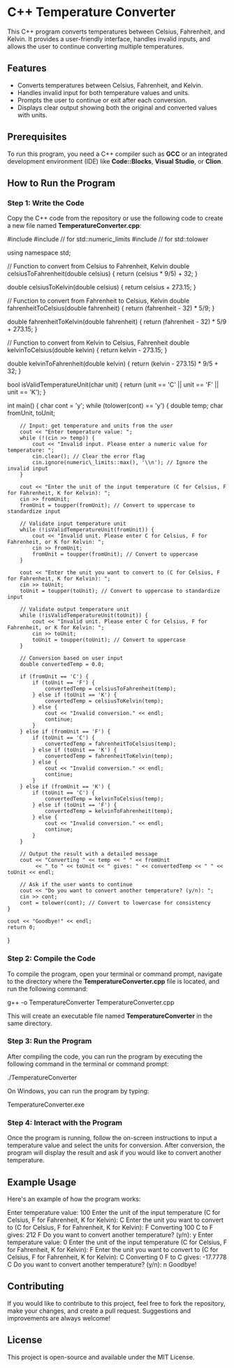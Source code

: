 C++ Temperature Converter
=========================

This C++ program converts temperatures between Celsius, Fahrenheit, and Kelvin. It provides a user-friendly interface, handles invalid inputs, and allows the user to continue converting multiple temperatures.

Features
--------

*   Converts temperatures between Celsius, Fahrenheit, and Kelvin.
*   Handles invalid input for both temperature values and units.
*   Prompts the user to continue or exit after each conversion.
*   Displays clear output showing both the original and converted values with units.

Prerequisites
-------------

To run this program, you need a C++ compiler such as **GCC** or an integrated development environment (IDE) like **Code::Blocks**, **Visual Studio**, or **Clion**.

How to Run the Program
----------------------

### Step 1: Write the Code

Copy the C++ code from the repository or use the following code to create a new file named **TemperatureConverter.cpp**:

#include #include // for std::numeric\_limits
#include // for std::tolower

using namespace std;

// Function to convert from Celsius to Fahrenheit, Kelvin
double celsiusToFahrenheit(double celsius) {
    return (celsius \* 9/5) + 32;
}

double celsiusToKelvin(double celsius) {
    return celsius + 273.15;
}

// Function to convert from Fahrenheit to Celsius, Kelvin
double fahrenheitToCelsius(double fahrenheit) {
    return (fahrenheit - 32) \* 5/9;
}

double fahrenheitToKelvin(double fahrenheit) {
    return (fahrenheit - 32) \* 5/9 + 273.15;
}

// Function to convert from Kelvin to Celsius, Fahrenheit
double kelvinToCelsius(double kelvin) {
    return kelvin - 273.15;
}

double kelvinToFahrenheit(double kelvin) {
    return (kelvin - 273.15) \* 9/5 + 32;
}

bool isValidTemperatureUnit(char unit) {
    return (unit == 'C' || unit == 'F' || unit == 'K');
}

int main() {
    char cont = 'y';
    while (tolower(cont) == 'y') {
        double temp;
        char fromUnit, toUnit;

        // Input: get temperature and units from the user
        cout << "Enter temperature value: ";
        while (!(cin >> temp)) {
            cout << "Invalid input. Please enter a numeric value for temperature: ";
            cin.clear(); // Clear the error flag
            cin.ignore(numeric\_limits::max(), '\\n'); // Ignore the invalid input
        }

        cout << "Enter the unit of the input temperature (C for Celsius, F for Fahrenheit, K for Kelvin): ";
        cin >> fromUnit;
        fromUnit = toupper(fromUnit); // Convert to uppercase to standardize input

        // Validate input temperature unit
        while (!isValidTemperatureUnit(fromUnit)) {
            cout << "Invalid unit. Please enter C for Celsius, F for Fahrenheit, or K for Kelvin: ";
            cin >> fromUnit;
            fromUnit = toupper(fromUnit); // Convert to uppercase
        }

        cout << "Enter the unit you want to convert to (C for Celsius, F for Fahrenheit, K for Kelvin): ";
        cin >> toUnit;
        toUnit = toupper(toUnit); // Convert to uppercase to standardize input

        // Validate output temperature unit
        while (!isValidTemperatureUnit(toUnit)) {
            cout << "Invalid unit. Please enter C for Celsius, F for Fahrenheit, or K for Kelvin: ";
            cin >> toUnit;
            toUnit = toupper(toUnit); // Convert to uppercase
        }

        // Conversion based on user input
        double convertedTemp = 0.0;

        if (fromUnit == 'C') {
            if (toUnit == 'F') {
                convertedTemp = celsiusToFahrenheit(temp);
            } else if (toUnit == 'K') {
                convertedTemp = celsiusToKelvin(temp);
            } else {
                cout << "Invalid conversion." << endl;
                continue;
            }
        } else if (fromUnit == 'F') {
            if (toUnit == 'C') {
                convertedTemp = fahrenheitToCelsius(temp);
            } else if (toUnit == 'K') {
                convertedTemp = fahrenheitToKelvin(temp);
            } else {
                cout << "Invalid conversion." << endl;
                continue;
            }
        } else if (fromUnit == 'K') {
            if (toUnit == 'C') {
                convertedTemp = kelvinToCelsius(temp);
            } else if (toUnit == 'F') {
                convertedTemp = kelvinToFahrenheit(temp);
            } else {
                cout << "Invalid conversion." << endl;
                continue;
            }
        }

        // Output the result with a detailed message
        cout << "Converting " << temp << " " << fromUnit
             << " to " << toUnit << " gives: " << convertedTemp << " " << toUnit << endl;

        // Ask if the user wants to continue
        cout << "Do you want to convert another temperature? (y/n): ";
        cin >> cont;
        cont = tolower(cont); // Convert to lowercase for consistency
    }

    cout << "Goodbye!" << endl;
    return 0;
}
    

### Step 2: Compile the Code

To compile the program, open your terminal or command prompt, navigate to the directory where the **TemperatureConverter.cpp** file is located, and run the following command:

g++ -o TemperatureConverter TemperatureConverter.cpp
    

This will create an executable file named **TemperatureConverter** in the same directory.

### Step 3: Run the Program

After compiling the code, you can run the program by executing the following command in the terminal or command prompt:

./TemperatureConverter
    

On Windows, you can run the program by typing:

TemperatureConverter.exe
    

### Step 4: Interact with the Program

Once the program is running, follow the on-screen instructions to input a temperature value and select the units for conversion. After conversion, the program will display the result and ask if you would like to convert another temperature.

Example Usage
-------------

Here's an example of how the program works:

Enter temperature value: 100
Enter the unit of the input temperature (C for Celsius, F for Fahrenheit, K for Kelvin): C
Enter the unit you want to convert to (C for Celsius, F for Fahrenheit, K for Kelvin): F
Converting 100 C to F gives: 212 F
Do you want to convert another temperature? (y/n): y
Enter temperature value: 0
Enter the unit of the input temperature (C for Celsius, F for Fahrenheit, K for Kelvin): F
Enter the unit you want to convert to (C for Celsius, F for Fahrenheit, K for Kelvin): C
Converting 0 F to C gives: -17.7778 C
Do you want to convert another temperature? (y/n): n
Goodbye!
    

Contributing
------------

If you would like to contribute to this project, feel free to fork the repository, make your changes, and create a pull request. Suggestions and improvements are always welcome!

License
-------

This project is open-source and available under the MIT License. 